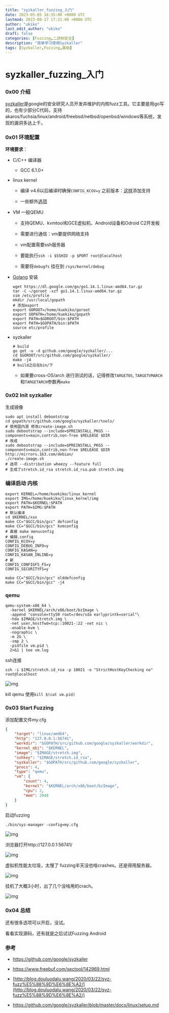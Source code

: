 ```yaml
---
title: "syzkaller_fuzzing_入门"
date: 2023-05-05 16:35:00 +0000 UTC
lastmod: 2023-08-17 17:21:00 +0000 UTC
author: "ukiko"
last_edit_author: "ukiko"
draft: false
categories: [Fuzzing,二进制安全]
description: "简单学习使用Syzkaller"
tags: [Syzkaller,Fuzzing,基础]
---
```


# syzkaller_fuzzing_入门

### 0x00 介绍

[syzkaller](https://github.com/google/syzkaller)是google的安全研究人员开发并维护的内核fuzz工具。它主要是用go写的，也有少部分C代码，支持akaros/fuchsia/linux/android/freebsd/netbsd/openbsd/windows等系统，发现的漏洞多达上千。

### 0x01 环境配置

**环境要求**：

- C/C++ 编译器

	- GCC 6.1.0+



- linux kernel

	- 编译 v4.6以后编译时确保`CONFIG_KCOV=y` 之前版本：[这样](https://github.com/torvalds/linux/commit/5c9a8750a6409c63a0f01d51a9024861022f6593)添加支持

	- 一些额外[选项](https://github.com/google/syzkaller/blob/master/docs/linux/kernel_configs.md)



- VM 一般QEMU

	- 支持QEMU、kvmtool和GCE虚拟机、Android设备和Odroid C2开发板

	- 需要进行通信：vm要提供网络支持

	- vm配置需要ssh服务器

	- 要能执行`ssh -i $SSHID -p $PORT root@localhost`

	- 需要将`debugfs` 挂在到 `/sys/kernel/debug`



- [Golang](https://golang.org/) 安装

	```shell
	wget https://dl.google.com/go/go1.14.1.linux-amd64.tar.gz
	tar -C ~/goroot -xzf go1.14.1.linux-amd64.tar.gz
	vim /etc/profile
	mkdir /usr/local/gopath
	# 添加export 
	export GOROOT=/home/kuekiko/goroot
	export GOPATH=/home/kuekiko/gopath
	export PATH=$GOROOT/bin:$PATH
	export PATH=$GOPATH/bin:$PATH
	source etc/profile
	```



- syzkaller

	```shell
	# build
	go get -u -d github.com/google/syzkaller/...
	cd $GOROOT/src/github.com/google/syzkaller/
	make -j4
	# build之后在bin/下
	```

	- 如果要cross-OS/arch 进行测试的话，记得修改`TARGETOS`, `TARGETVMARCH` 和`TARGETARCH`参数再`make`



### 0x02 Init syzkaller

生成镜像

```shell
sudo apt install debootstrap
cd gopath/src/github.com/google/syzkaller/tools/
# 使用国内源 修改create-image.sh
sudo debootstrap --include=$PREINSTALL_PKGS --components=main,contrib,non-free $RELEASE $DIR
# 改成
sudo debootstrap --include=$PREINSTALL_PKGS --components=main,contrib,non-free $RELEASE $DIR http://mirrors.163.com/debian/
./create-image.sh 
# 选项 --distribution wheezy --feature full
# 生成了stretch.id_rsa stretch.id_rsa.pub stretch.img
```

### 编译启动 内核

```shell
export KERNEL=/home/kuekiko/linux_kernel
export IMG=/home/kuekiko/linux_kernel/img
export PATH=$KERNEL:$PATH
export PATH=$IMG:$PATH
# 默认编译
cd $KERNEL/xxx
make CC="$GCC/bin/gcc" defconfig
make CC="$GCC/bin/gcc" kvmconfig
# 直接 make menuconfig 
# 编辑.config
CONFIG_KCOV=y
CONFIG_DEBUG_INFO=y
CONFIG_KASAN=y
CONFIG_KASAN_INLINE=y
# 新
CONFIG_CONFIGFS_FS=y
CONFIG_SECURITYFS=y

make CC="$GCC/bin/gcc" olddefconfig
make CC="$GCC/bin/gcc" -j4
```

### qemu

```shell
qemu-system-x86_64 \
  -kernel $KERNEL/arch/x86/boot/bzImage \
  -append "console=ttyS0 root=/dev/sda earlyprintk=serial"\
  -hda $IMAGE/stretch.img \
  -net user,hostfwd=tcp::10021-:22 -net nic \
  -enable-kvm \
  -nographic \
  -m 2G \
  -smp 2 \
  -pidfile vm.pid \
  2>&1 | tee vm.log
```

ssh连接

`ssh -i $IMG/stretch.id_rsa -p 10021 -o "StrictHostKeyChecking no" root@localhost`

![img](https://my-md-1253484710.file.myqcloud.com/20200417165654.png)

kill qemu 使用`kill $(cat vm.pid)`

### 0x03 Start Fuzzing

添加配置文件my.cfg

```json
{
	"target": "linux/amd64",
	"http": "127.0.0.1:56741",
	"workdir": "$GOPATH/src/github.com/google/syzkaller/workdir",
	"kernel_obj": "$KERNEL",
	"image": "$IMAGE/stretch.img",
	"sshkey": "$IMAGE/stretch.id_rsa",
	"syzkaller": "$GOPATH/src/github.com/google/syzkaller",
	"procs": 4,
	"type": "qemu",
	"vm": {
		"count": 4,
		"kernel": "$KERNEL/arch/x86/boot/bzImage",
		"cpu": 2,
		"mem": 2048
	}
}
```

启动fuzzing

`./bin/syz-manager -config=my.cfg`

![img](https://my-md-1253484710.file.myqcloud.com/20200417185540.png)

浏览器打开http://127.0.0.1:56741/

![img](https://my-md-1253484710.file.myqcloud.com/20200417185612.png)

虚拟机性能太垃圾，太慢了 fuzzing半天没也啥crashes。还是得用服务器。

![img](https://my-md-1253484710.file.myqcloud.com/20200417190242.png)

挂机了大概3小时，出了几个没啥用的crach。

![img](https://my-md-1253484710.file.myqcloud.com/20200417205533.png)

### 0x04 总结

还有很多选项可以开启，没试。

看看实现源码，还有就是之后试试Fuzzing Android

### 参考

- https://github.com/google/syzkaller

- https://www.freebuf.com/sectool/142969.html

- [http://blog.douluodalu.wang/2020/03/22/syz-fuzz%E5%88%9D%E6%8E%A2/](http://blog.douluodalu.wang/2020/03/22/syz-fuzz%E5%88%9D%E6%8E%A2/)

- https://github.com/google/syzkaller/blob/master/docs/linux/setup.md

